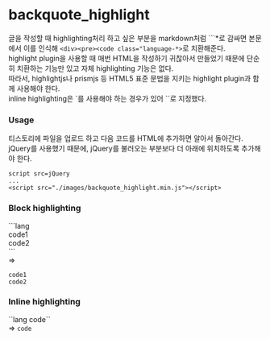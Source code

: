 # backquote_highlight


글을 작성할 때 highlighting처리 하고 싶은 부분을 markdown처럼 \`\`\`*로 감싸면 본문에서 이를 인식해 `<div><pre><code class="language-*>`로 치환해준다.  
highlight plugin을 사용할 때 매번 HTML을 작성하기 귀찮아서 만들었기 때문에 단순히 치환하는 기능만 있고 자체 highlighting 기능은 없다.  
따라서, highlightjs나 prismjs 등 HTML5 표준 문법을 지키는 highlight plugin과 함께 사용해야 한다.  
inline highlighting은 \`를 사용해야 하는 경우가 있어 \`\`로 지정했다.  

### Usage
티스토리에 파일을 업로드 하고 다음 코드를 HTML에 추가하면 알아서 돌아간다.  
jQuery를 사용했기 때문에, jQuery를 불러오는 부분보다 더 아래에 위치하도록 추가해야 한다.  
```
script src=jQuery
...
<script src="./images/backquote_highlight.min.js"></script>
```

### Block highlighting
\`\`\`lang  
code1  
code2  
\`\`\`  
=>  
```
code1
code2
```

### Inline highlighting
\`\`lang code\`\`  
=>  `code`  
